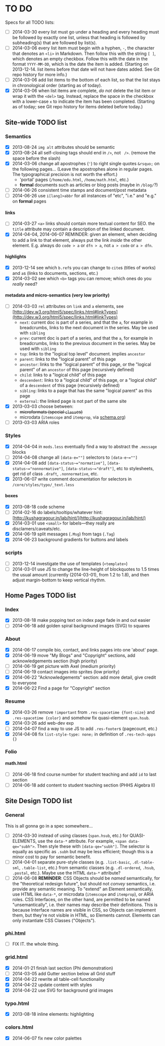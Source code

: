 # TO DO #

Specs for all TODO lists:

- [ ] 2014-03-30 every list must go under a heading and every heading must be followed by exactly
	one list, unless that heading is followed by subheading(s) that are followed by list(s).
- [ ] 2014-03-06 every list item must begin with a hyphen, `-`, the character that denotes an
	`<li>` in Markdown. Then follow this with the string ` [ ] `, which denotes an empty checkbox.
	Follow this with the date in the format `YYYY-MM-DD`, which is the date the item is added.
	(Starting on 2013-12-14. list items before that date will not have dates added. See Git repo
	history for more info.)
- [ ] 2014-03-06 add list items to the bottom of each list, so that the list stays in chronological
	order (starting as of today).
- [x] 2014-03-06 when list items are complete, *do not* delete the list item or wrap it with the
	`<del>` tag. Instead, replace the space in the checkbox with a lower-case `x` to indicate the
	item has been completed. (Starting as of today; see Git repo history for items deleted before today.)

## Site-wide TODO list ##

### Semantics ###
- [x] 2013-08-24 `img alt` attributes should be semantic
- [x] 2013-08-24 all self-closing tags should end in `/>`, not ` />`. (remove the space before
	the slash)
- [x] 2014-03-06 change all apostrophes (`'`) to right single quotes `&rsquo;` on the following
	pages... (Leave the apostrophes alone in regular pages. The typographical precision is not
	worth the effort.)
	- 'portal' pages (`/home/edu.html`, `/home/math.html`, etc.)
	- **formal** documents such as articles or blog posts (maybe in `/blog/`?)
- [ ] 2014-06-26 consistent time stamps and document/post metadata
- [ ] 2014-06-26 use `i[lang]>abbr` for all instances of "etc", "i.e." and "e.g." on **formal** pages

#### links ####
- [ ] 2014-03-27 `<a>` links should contain more textual content for SEO. the `title` attribute may
	contain a description of the linked document.
- [x] 2014-04-04, 2014-06-07 REMINDER: given an element, when deciding to add a link to that element, always
	put the link *inside* the other element. E.g. always do `code > a` or `dfn > a`, not `a > code`
	or `a > dfn`.

#### highlights ####
- [x] 2013-12-14 see which `b.ref`s you can change to `cite`s (titles of works) and `a`s (links to
	documents, sections, etc.)
- [x] 2014-03-02 see which `<b>` tags you can remove; which ones do you *really* need?

#### metadata and micro-semantics (very low priority) ####
- [ ] 2014-03-03 `rel` attributes on `link` and `a` elements, see
	[http://dev.w3.org/html5/spec/links.html#linkTypes](http://dev.w3.org/html5/spec/links.html#linkTypes)
	- `next`: current doc is part of a series, and that the `a`, for example in breadcrumbs,
		links to the next document in the series. May be used with `sibling`
	- `prev`: current doc is part of a series, and that the `a`, for example in breadcrumbs,
		links to the previous document in the series. May be used with `sibling`
	- `top`: links to the "logical top level" document. implies `ancestor`
	- `parent`: links to the "logical parent" of this page
	- `ancestor`: links to the "logical parent" of this page, or the "logical parent" of
		an `ancestor` of this page (recursively defined)
	- `child`: links to a "logical child" of this page
	- `descendent`: links to a "logical child" of this page, or a "logical child" of
		a `descendent` of this page (recursively defined)
	- `sibling`: links to a page that has the same "logical parent" as this page
	- `external`: the linked page is not part of the same site
- [x] 2013-03-03 choose between:
	- ~~microformats (special `class`es)~~
	- microdata (`itemscope` and `itemprop`, via [schema.org]())
- [ ] 2013-03-03 ARIA roles

### Styles ###
- [x] 2014-04-04 in `mods.less` eventually find a way to abstract the `.message` blocks
- [ ] 2014-04-08 change all `[data-e=""]` selectors to `[data-e~=""]`
- [x] 2014-04-08 add `[data-status~="normative"]`, `[data-status~="nonnormative"]`,
	`[data-status~="draft"]`, etc to stylesheets, get rid of class `.draft`, `.nonnormative`, etc.
- [x] 2013-06-07 write comment documentation for selectors in `/core/styles/typo/_text.less`

#### boxes ####
- [x] 2013-08-18 code scheme
- [ ] 2014-02-16 do labels/tooltips/whatever hint: [http://kushagragour.in/lab/hint/](http://kushagragour.in/lab/hint/)
- [x] 2014-03-01 use `<small>` for labels&mdash;they really are disclamers/caveats/etc.
- [x] 2014-06-19 split messages (`.Msg`) from tags (`.Tag`)
- [x] 2014-06-23 background gradients for buttons and labels

### scripts ###
- [ ] 2013-12-14 investigate the use of templates (`<template>`)
- [ ] 2014-03-01 use JS to change the line-height of blockquotes to 1.5 times the usual amount
	(currently (2014-03-01), from 1.2 to 1.8), and then adjust margin-bottom to keep vertical rhythm.

## Home Pages TODO list ##

### Index ###
- [x] 2013-08-18 make popping text on index page fade in and out easier
- [ ] 2014-06-18 add golden spiral background images (SVG) to squares

### About ###
- [x] 2014-06-17 compile bio, contact, and links pages into one 'about' page.
- [x] 2014-06-19 move "My Blogs" and "Copyright" sections, add acknowledgements section (high priority)
- [ ] 2014-06-19 get picture with Axel (medium priority)
- [ ] 2014-06-19 contact images into sprites (low priority)
- [x] 2014-06-22 "Acknowledgements" section: add more detail, give credit to everyone
- [x] 2014-06-22 Find a page for "Copyright" section

### Resume ###
- [x] 2014-03-26 remove `!important` from `.res-spacetime {font-size}` and `.res-spacetime {color}`
	and somehow fix quasi-element `span.hsub`.
- [x] 2014-03-26 add web-dev exp
- [ ] 2014-04-07 find a way to use JS to add `.res-footer`s (pagecount, etc.)
- [x] 2014-04-08 fix `list-style-type: none;` in definition of `.res-tech-apps {}`

### Folio ###

#### math.html ####
- [ ] 2014-06-18 find course number for student teaching and add `id` to last section
- [ ] 2014-06-18 add content to student teaching section (PHHS Algebra II)

## Site Design TODO list ##

### General ###
This is all gonna go in a spec somewhere...
- [ ] 2014-03-30 instead of using classes (`span.hsub`, etc.) for QUASI-ELEMENTS, use the `data-*`
	attribute. For example, `<span data-qe="subh">`. Then style these with `[data-qe="subh"]`. The
	selector is equally as specific as `.subh` but may be less efficient; though this is a minor
	cost to pay for semantic benefit.
- [ ] 2014-04-01 separate pure-style classes (e.g. `.list-basic`, `.dl-table-sml`, `.table-list`,
	etc.) from semantic classes (e.g. `.dl-ordered`, `.hsub`, `.postal`, etc.). Maybe use the HTML
	`data-*` attribute?
- [ ] 2014-06-08 **REMINDER**: CSS Objects should be *named* semantically, for the
	"theoretical redesign future", but should not *convey* semantics, i.e. provide any semantic
	meaning. To "extend" an Element semantically, use HTML like `data-*`, or microdata
	(`itemscope` and `itemprop`), or ARIA roles. CSS Interfaces, on the other hand, are permitted
	to be named "unsemantically", i.e. their names may describe their definitions. This is because
	Interface names are visible in CSS, so Objects can implement them, but they're not visible in
	HTML, so Elements cannot. Elements can only instantiate CSS Classes ("Objects").

### phi.html ###
- [ ] FIX IT. the whole thing.

### grid.html ###
- [x] 2014-01-21 finish last section (Phi demonstration)
- [ ] 2014-03-05 add Gutter section below all Grid stuff
- [x] 2014-04-22 rewrite all table-cell functionality
- [x] 2014-04-22 update content with styles
- [x] 2014-04-22 use SVG for background grid images

### typo.html ###
- [x] 2013-08-18 inline elements: highlighting

### colors.html ###
- [x] 2014-06-07 fix new color palettes

